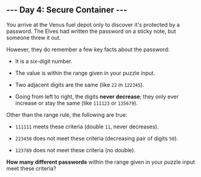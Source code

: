 ## --- Day 4: Secure Container ---
You arrive at the Venus fuel depot only to discover it's protected by a password. The Elves had written the password on a sticky note, but someone threw it out<!--- Look on the bright side - isn't it more secure if nobody knows the password? -->.
 
However, they do remember a few key facts about the password:
 
 
- It is a six-digit number.
 
- The value is within the range given in your puzzle input.
 
- Two adjacent digits are the same (like `22` in `122345`).
 
- Going from left to right, the digits **never decrease**; they only ever increase or stay the same (like `111123` or `135679`).
 
 
Other than the range rule, the following are true:
 
 
- `111111` meets these criteria (double `11`, never decreases).
 
- `223450` does not meet these criteria (decreasing pair of digits `50`).
 
- `123789` does not meet these criteria (no double).
 
 
**How many different passwords** within the range given in your puzzle input meet these criteria?
 